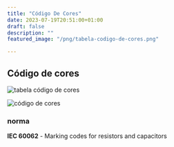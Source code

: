 ```yaml
---
title: "Código De Cores"
date: 2023-07-19T20:51:00+01:00
draft: false
description: ""
featured_image: "/png/tabela-codigo-de-cores.png"

---
```


## Código de cores


![tabela código de cores](/png/tabela-codigo-de-cores.png)






![código de cores](/png/codigo-cores.png)


### norma
**IEC 60062** - Marking codes for resistors and capacitors